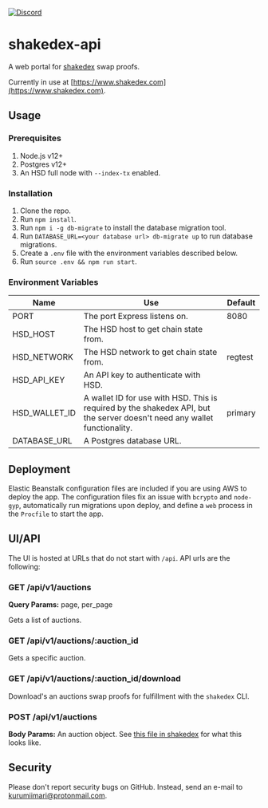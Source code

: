 [![Discord](https://img.shields.io/discord/812809443326558217)](https://discord.gg/sDVEEsvjTJ)

# shakedex-api

A web portal for [shakedex](https://github.com/kurumiimari/shakedex) swap proofs.

Currently in use at [https://www.shakedex.com](https://www.shakedex.com).

## Usage

### Prerequisites

1. Node.js v12+
2. Postgres v12+
3. An HSD full node with `--index-tx` enabled.

### Installation

1. Clone the repo.
2. Run `npm install`.
3. Run `npm i -g db-migrate` to install the database migration tool.
4. Run `DATABASE_URL=<your database url> db-migrate up` to run database migrations.
5. Create a `.env` file with the environment variables described below.
6. Run `source .env && npm run start`.

### Environment Variables

| Name          | Use                                                                                                                       | Default |
|---------------|---------------------------------------------------------------------------------------------------------------------------|---------|
| PORT          | The port Express listens on.                                                                                              | 8080    |
| HSD_HOST      | The HSD host to get chain state from.                                                                                     |         |
| HSD_NETWORK   | The HSD network to get chain state from.                                                                                  | regtest |
| HSD\_API\_KEY   | An API key to authenticate with HSD.                                                                                      |         |
| HSD\_WALLET\_ID | A wallet ID for use with HSD. This is required by the shakedex API, but the server doesn't need any wallet functionality. | primary |
| DATABASE_URL  | A Postgres database URL.                                                                                                  |         |

## Deployment

Elastic Beanstalk configuration files are included if you are using AWS to deploy the app. The configuration files fix an issue with `bcrypto` and `node-gyp`, automatically run migrations upon deploy, and define a `web` process in the `Procfile` to start the app.

## UI/API

The UI is hosted at URLs that do not start with `/api`. API urls are the following:

### GET /api/v1/auctions

**Query Params:** page, per_page

Gets a list of auctions.

### GET /api/v1/auctions/:auction_id

Gets a specific auction.


### GET /api/v1/auctions/:auction_id/download

Download's an auctions swap proofs for fulfillment with the `shakedex` CLI.

### POST /api/v1/auctions

**Body Params:** An auction object. See [this file in shakedex](https://github.com/kurumiimari/shakedex/blob/b3f4b10d62861f9795542341c5c3957385d83112/src/cli/main.js#L235) for what this looks like.

## Security

Please don't report security bugs on GitHub. Instead, send an e-mail to [kurumiimari@protonmail.com](mailto:kurumiimari@protonmail.com).